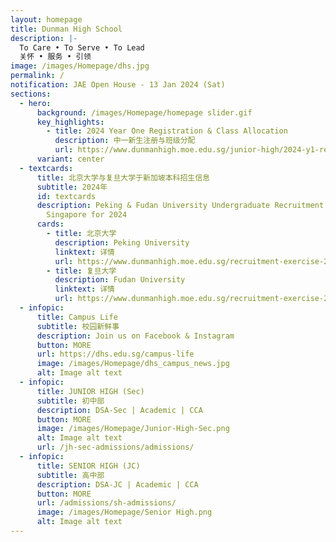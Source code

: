 ```yaml
---
layout: homepage
title: Dunman High School
description: |-
  To Care • To Serve • To Lead 
  关怀 • 服务 • 引领
image: /images/Homepage/dhs.jpg
permalink: /
notification: JAE Open House - 13 Jan 2024 (Sat)
sections:
  - hero:
      background: /images/Homepage/homepage slider.gif
      key_highlights:
        - title: 2024 Year One Registration & Class Allocation
          description: 中一新生注册与班级分配
          url: https://www.dunmanhigh.moe.edu.sg/junior-high/2024-y1-registration-class-allocation/
      variant: center
  - textcards:
      title: 北京大学与复旦大学于新加坡本科招生信息
      subtitle: 2024年
      id: textcards
      description: Peking & Fudan University Undergraduate Recruitment Exercise in
        Singapore for 2024
      cards:
        - title: 北京大学
          description: Peking University
          linktext: 详情
          url: https://www.dunmanhigh.moe.edu.sg/recruitment-exercise-2024/peking-university/
        - title: 复旦大学
          description: Fudan University
          linktext: 详情
          url: https://www.dunmanhigh.moe.edu.sg/recruitment-exercise-2024/fudan-university/
  - infopic:
      title: Campus Life
      subtitle: 校园新鲜事
      description: Join us on Facebook & Instagram
      button: MORE
      url: https://dhs.edu.sg/campus-life
      image: /images/Homepage/dhs_campus_news.jpg
      alt: Image alt text
  - infopic:
      title: JUNIOR HIGH (Sec)
      subtitle: 初中部
      description: DSA-Sec | Academic | CCA
      button: MORE
      image: /images/Homepage/Junior-High-Sec.png
      alt: Image alt text
      url: /jh-sec-admissions/admissions/
  - infopic:
      title: SENIOR HIGH (JC)
      subtitle: 高中部
      description: DSA-JC | Academic | CCA
      button: MORE
      url: /admissions/sh-admissions/
      image: /images/Homepage/Senior High.png
      alt: Image alt text
---
```

